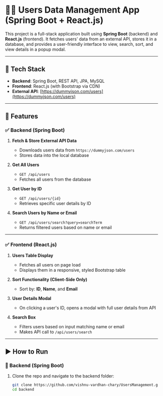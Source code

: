 # 🧑‍💻 Users Data Management App (Spring Boot + React.js)

This project is a full-stack application built using **Spring Boot** (backend) and **React.js** (frontend). It fetches users' data from an external API, stores it in a database, and provides a user-friendly interface to view, search, sort, and view details in a popup modal.

---

## 🔧 Tech Stack

- **Backend**: Spring Boot, REST API, JPA, MySQL
- **Frontend**: React.js (with Bootstrap via CDN)
- **External API**: [https://dummyjson.com/users](https://dummyjson.com/users)

---

## 📌 Features

### ✅ Backend (Spring Boot)

1. **Fetch & Store External API Data**  
   - Downloads users data from `https://dummyjson.com/users`
   - Stores data into the local database

2. **Get All Users**  
   - `GET /api/users`  
   - Fetches all users from the database

3. **Get User by ID**  
   - `GET /api/users/{id}`  
   - Retrieves specific user details by ID

4. **Search Users by Name or Email**  
   - `GET /api/users/search?query=searchTerm`  
   - Returns filtered users based on name or email

---

### ✅ Frontend (React.js)

1. **Users Table Display**
   - Fetches all users on page load
   - Displays them in a responsive, styled Bootstrap table

2. **Sort Functionality (Client-Side Only)**
   - Sort by: **ID**, **Name**, and **Email**

3. **User Details Modal**
   - On clicking a user's ID, opens a modal with full user details from API

4. **Search Box**
   - Filters users based on input matching name or email
   - Makes API call to `/api/users/search`

---

## ▶️ How to Run

### 🔹 Backend (Spring Boot)

1. Clone the repo and navigate to the backend folder:
   ```bash
   git clone https://github.com/vishnu-vardhan-chary/UsersManagement.git
   cd backend
